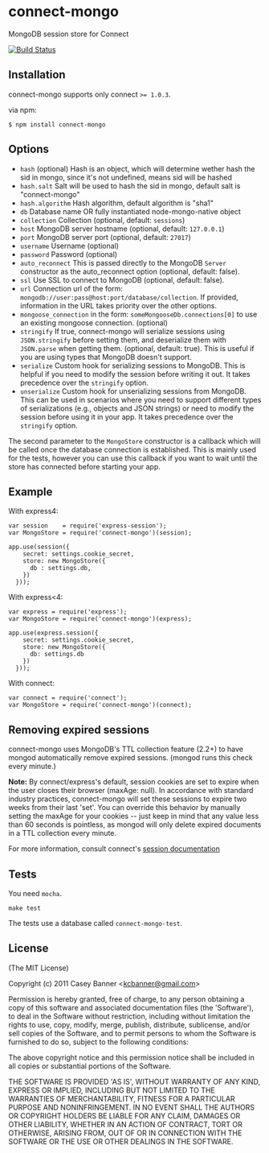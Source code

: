 # connect-mongo

  MongoDB session store for Connect

  [![Build Status](https://secure.travis-ci.org/kcbanner/connect-mongo.png?branch=master)](http://travis-ci.org/kcbanner/connect-mongo)

## Installation

connect-mongo supports only connect `>= 1.0.3`.

via npm:

    $ npm install connect-mongo

## Options

  - `hash` (optional) Hash is an object, which will determine wether hash the sid in mongo, since it's not undefined, means sid will be hashed
  - `hash.salt` Salt will be used to hash the sid in mongo, default salt is "connect-mongo"
  - `hash.algorithm` Hash algorithm, default algorithm is "sha1"
  - `db` Database name OR fully instantiated node-mongo-native object
  - `collection` Collection (optional, default: `sessions`)
  - `host` MongoDB server hostname (optional, default: `127.0.0.1`)
  - `port` MongoDB server port (optional, default: `27017`)
  - `username` Username (optional)
  - `password` Password (optional)
  - `auto_reconnect` This is passed directly to the MongoDB `Server` constructor as the auto_reconnect
                     option (optional, default: false).
  - `ssl` Use SSL to connect to MongoDB (optional, default: false).
  - `url` Connection url of the form: `mongodb://user:pass@host:port/database/collection`.
          If provided, information in the URL takes priority over the other options.
  - `mongoose_connection` in the form: `someMongooseDb.connections[0]` to use an existing mongoose connection. (optional)
  - `stringify` If true, connect-mongo will serialize sessions using `JSON.stringify` before
                setting them, and deserialize them with `JSON.parse` when getting them.
                (optional, default: true). This is useful if you are using types that
                MongoDB doesn't support.
  - `serialize` Custom hook for serializing sessions to MongoDB. This is helpful if you need
                to modify the session before writing it out. It takes precedence over the
                `stringify` option.
  - `unserialize` Custom hook for unserializing sessions from MongoDB. This can be used in
                scenarios where you need to support different types of serializations
                (e.g., objects and JSON strings) or need to modify the session before using
                it in your app. It takes precedence over the `stringify` option.

The second parameter to the `MongoStore` constructor is a callback which will be called once the database connection is established.
This is mainly used for the tests, however you can use this callback if you want to wait until the store has connected before
starting your app.

## Example

With express4:
    
    var session    = require('express-session');
    var MongoStore = require('connect-mongo')(session);

    app.use(session({
        secret: settings.cookie_secret,
        store: new MongoStore({
          db : settings.db,
        })
      }));

With express<4:

    var express = require('express');
    var MongoStore = require('connect-mongo')(express);

    app.use(express.session({
        secret: settings.cookie_secret,
        store: new MongoStore({
          db: settings.db
        })
      }));

With connect:

    var connect = require('connect');
    var MongoStore = require('connect-mongo')(connect);

## Removing expired sessions

  connect-mongo uses MongoDB's TTL collection feature (2.2+) to
  have mongod automatically remove expired sessions. (mongod runs this
  check every minute.)

  **Note:** By connect/express's default, session cookies are set to
  expire when the user closes their browser (maxAge: null). In accordance
  with standard industry practices, connect-mongo will set these sessions
  to expire two weeks from their last 'set'. You can override this
  behavior by manually setting the maxAge for your cookies -- just keep in
  mind that any value less than 60 seconds is pointless, as mongod will
  only delete expired documents in a TTL collection every minute.

  For more information, consult connect's [session documentation](http://www.senchalabs.org/connect/session.html)

## Tests

You need `mocha`.

    make test

The tests use a database called `connect-mongo-test`.

## License

(The MIT License)

Copyright (c) 2011 Casey Banner &lt;kcbanner@gmail.com&gt;

Permission is hereby granted, free of charge, to any person obtaining
a copy of this software and associated documentation files (the
'Software'), to deal in the Software without restriction, including
without limitation the rights to use, copy, modify, merge, publish,
distribute, sublicense, and/or sell copies of the Software, and to
permit persons to whom the Software is furnished to do so, subject to
the following conditions:

The above copyright notice and this permission notice shall be
included in all copies or substantial portions of the Software.

THE SOFTWARE IS PROVIDED 'AS IS', WITHOUT WARRANTY OF ANY KIND,
EXPRESS OR IMPLIED, INCLUDING BUT NOT LIMITED TO THE WARRANTIES OF
MERCHANTABILITY, FITNESS FOR A PARTICULAR PURPOSE AND NONINFRINGEMENT.
IN NO EVENT SHALL THE AUTHORS OR COPYRIGHT HOLDERS BE LIABLE FOR ANY
CLAIM, DAMAGES OR OTHER LIABILITY, WHETHER IN AN ACTION OF CONTRACT,
TORT OR OTHERWISE, ARISING FROM, OUT OF OR IN CONNECTION WITH THE
SOFTWARE OR THE USE OR OTHER DEALINGS IN THE SOFTWARE.
